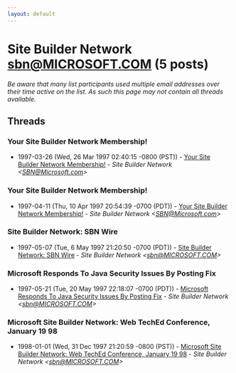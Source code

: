 ```yaml
---
layout: default
---
```


# Site Builder Network <sbn@MICROSOFT.COM> (5 posts)

_Be aware that many list participants used multiple email addresses over their time active on the list. As such this page may not contain all threads available._

## Threads

### Your Site Builder Network Membership!
+ 1997-03-26 (Wed, 26 Mar 1997 02:40:15 -0800 (PST)) - [Your Site Builder Network Membership!](/archive/1997/03/2af0d47528fce8ce2fd34ffa2237a80f024bca90e990a4384b36b4623a8e0e69) - _Site Builder Network \<SBN@Microsoft.com\>_

### Your Site Builder Network Membership!
+ 1997-04-11 (Thu, 10 Apr 1997 20:54:39 -0700 (PDT)) - [Your Site Builder Network Membership!](/archive/1997/04/64dd99dab609b8b7289406f0b24bd03e981813ef00b514ef04b63f9a9e15b099) - _Site Builder Network \<SBN@Microsoft.com\>_

### Site Builder Network: SBN Wire
+ 1997-05-07 (Tue, 6 May 1997 21:20:50 -0700 (PDT)) - [Site Builder Network: SBN Wire](/archive/1997/05/62efd9f506299870d415afb0a04117164d5dbd6c0e915456613fe4fc226de1f7) - _Site Builder Network \<sbn@MICROSOFT.COM\>_

### Microsoft Responds To Java Security Issues By Posting Fix
+ 1997-05-21 (Tue, 20 May 1997 22:18:07 -0700 (PDT)) - [Microsoft Responds To Java Security Issues By Posting Fix](/archive/1997/05/ceff13df759ac70490bce261c5bebc07d258910658779735f371c91d68868e19) - _Site Builder Network \<sbn@MICROSOFT.COM\>_

### Microsoft Site Builder Network: Web TechEd Conference,             January 19 98
+ 1998-01-01 (Wed, 31 Dec 1997 21:20:59 -0800 (PST)) - [Microsoft Site Builder Network: Web TechEd Conference,             January 19 98](/archive/1998/01/dfec6c35a59d6ba3dfb07ccbc65dea743e149e498066fdbbd5cb6a1a6352eae4) - _Site Builder Network \<sbn@MICROSOFT.COM\>_

